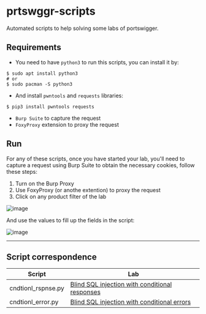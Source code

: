 # prtswggr-scripts
Automated scripts to help solving some labs of portswigger.

## Requirements
- You need to have `python3` to run this scripts, you can install it by:
```shell-session
$ sudo apt install python3
# or
$ sudo pacman -S python3
```
- And install `pwntools` and `requests` libraries:
```shell-session
$ pip3 install pwntools requests
```
- `Burp Suite` to capture the request
- `FoxyProxy` extension to proxy the request

## Run
For any of these scripts, once you have started your lab, you'll need to capture a request using Burp Suite to obtain the necessary cookies, follow these steps:
1. Turn on the Burp Proxy
2. Use FoxyProxy (or anothe extention) to proxy the request
3. Click on any product filter of the lab

![image](https://github.com/m3f1s7o/prtswggr-scripts/assets/65306021/f0202af5-a64b-4219-94b8-6d42e36e7475)

And use the values to fill up the fields in the script:

![image](https://github.com/m3f1s7o/prtswggr-scripts/assets/65306021/30997fee-ee65-4b72-b572-8858c6acefb8)

---
## Script correspondence
| Script | Lab |
| --- | --- |
| cndtionl_rspnse.py | [Blind SQL injection with conditional responses](https://portswigger.net/web-security/sql-injection/blind/lab-conditional-responses) |
| cndtionl_error.py | [Blind SQL injection with conditional errors](https://portswigger.net/web-security/sql-injection/blind/lab-conditional-errors) |
